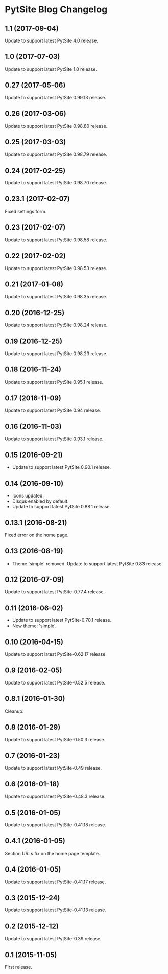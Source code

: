 # PytSite Blog Changelog


## 1.1 (2017-09-04)
Update to support latest PytSite 4.0 release.


## 1.0 (2017-07-03)
Update to support latest PytSite 1.0 release.


## 0.27 (2017-05-06)
Update to support latest PytSite 0.99.13 release.


## 0.26 (2017-03-06)
Update to support latest PytSite 0.98.80 release.


## 0.25 (2017-03-03)
Update to support latest PytSite 0.98.79 release.


## 0.24 (2017-02-25)
Update to support latest PytSite 0.98.70 release.


## 0.23.1 (2017-02-07)
Fixed settings form.


## 0.23 (2017-02-07)
Update to support latest PytSite 0.98.58 release.


## 0.22 (2017-02-02)
Update to support latest PytSite 0.98.53 release.


## 0.21 (2017-01-08)
Update to support latest PytSite 0.98.35 release.


## 0.20 (2016-12-25)
Update to support latest PytSite 0.98.24 release.


## 0.19 (2016-12-25)
Update to support latest PytSite 0.98.23 release.


## 0.18 (2016-11-24)
Update to support latest PytSite 0.95.1 release.


## 0.17 (2016-11-09)
Update to support latest PytSite 0.94 release.


## 0.16 (2016-11-03)
Update to support latest PytSite 0.93.1 release.


## 0.15 (2016-09-21)
- Update to support latest PytSite 0.90.1 release.


## 0.14 (2016-09-10)
- Icons updated.
- Disqus enabled by default.
- Update to support latest PytSite 0.88.1 release.


## 0.13.1 (2016-08-21)
Fixed error on the home page.


## 0.13 (2016-08-19)
- Theme 'simple' removed.
Update to support latest PytSite 0.83 release. 


## 0.12 (2016-07-09)
Update to support latest PytSite-0.77.4 release.


## 0.11 (2016-06-02)
- Update to support latest PytSite-0.70.1 release.
- New theme: 'simple'.


## 0.10 (2016-04-15)
Update to support latest PytSite-0.62.17 release.


## 0.9 (2016-02-05)
Update to support latest PytSite-0.52.5 release.


## 0.8.1 (2016-01-30)
Cleanup.


## 0.8 (2016-01-29)
Update to support latest PytSite-0.50.3 release.


## 0.7 (2016-01-23)
Update to support latest PytSite-0.49 release.


## 0.6 (2016-01-18)
Update to support latest PytSite-0.48.3 release.


## 0.5 (2016-01-05)
Update to support latest PytSite-0.41.18 release.


## 0.4.1 (2016-01-05)
Section URLs fix on the home page template.


## 0.4 (2016-01-05)
Update to support latest PytSite-0.41.17 release.


## 0.3 (2015-12-24)
Update to support latest PytSite-0.41.13 release.


## 0.2 (2015-12-12)
Update to support latest PytSite-0.39 release.


## 0.1 (2015-11-05)
First release.
